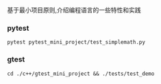 基于最小项目原则,介绍编程语言的一些特性和实践

### pytest
```
pytest pytest_mini_project/test_simplemath.py
```

### gtest
```
cd ./c++/gtest_mini_project && ./tests/test_demo
```